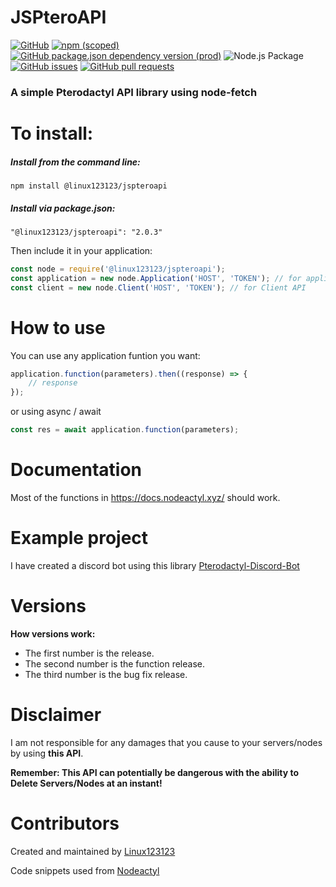 # JSPteroAPI

[![GitHub](https://img.shields.io/github/license/linux123123/jspteroapi)](https://github.com/Linux123123/JSPteroAPI/blob/main/LICENSE)
[![npm (scoped)](https://img.shields.io/npm/v/@linux123123/jspteroapi)](https://www.npmjs.com/package/@linux123123/jspteroapi)
[![GitHub package.json dependency version (prod)](https://img.shields.io/github/package-json/dependency-version/linux123123/jspteroapi/node-fetch)](https://www.npmjs.com/package/node-fetch)
![Node.js Package](https://github.com/Linux123123/JSPteroAPI/workflows/Node.js%20Package/badge.svg)
[![GitHub issues](https://img.shields.io/github/issues/linux123123/jspteroapi)](https://github.com/Linux123123/JSPteroAPI/issues)
[![GitHub pull requests](https://img.shields.io/github/issues-pr/linux123123/jspteroapi)](https://github.com/Linux123123/JSPteroAPI/pulls)

<h3>A simple Pterodactyl API library using node-fetch</h3>

# To install:

<h5>Install from the command line:</h5>

`npm install @linux123123/jspteroapi`

<h5>Install via package.json:</h5>

`"@linux123123/jspteroapi": "2.0.3"`

Then include it in your application:

```javascript
const node = require('@linux123123/jspteroapi');
const application = new node.Application('HOST', 'TOKEN'); // for application API
const client = new node.Client('HOST', 'TOKEN'); // for Client API
```

# How to use

You can use any application funtion you want:

```javascript
application.function(parameters).then((response) => {
    // response
});
```

or using async / await

```javascript
const res = await application.function(parameters);
```

# Documentation

Most of the functions in https://docs.nodeactyl.xyz/ should work.

# Example project

I have created a discord bot using this library
[Pterodactyl-Discord-Bot](https://github.com/Linux123123/Pterodactyl-Discord-Bot)

# Versions

**How versions work:**

-   The first number is the release.
-   The second number is the function release.
-   The third number is the bug fix release.

# Disclaimer

I am not responsible for any damages that you cause to your servers/nodes by using **this API**.

**Remember: This API can potentially be dangerous with the ability to Delete Servers/Nodes at an instant!**

# Contributors

Created and maintained by [Linux123123](https://github.com/linux123123)

Code snippets used from [Nodeactyl](https://github.com/Burchard36/Nodeactyl)
